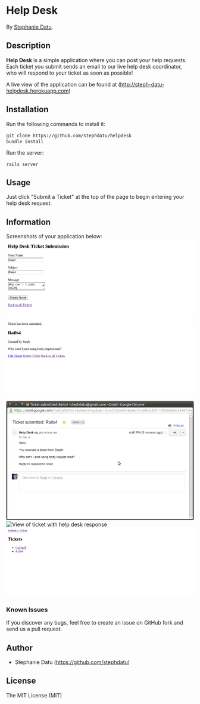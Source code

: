 # Help Desk

By [Stephanie Datu](http://blog.stephdatu.com).


## Description
**Help Desk** is a simple application where you can post your help requests. Each ticket you submit sends an email to our live help desk coordinator, who will respond to your ticket as soon as possible!

A live view of the application can be found at (http://steph-datu-helpdesk.herokuapp.com)

## Installation

Run the following commands to install it:

```console
git clone https://github.com/stephdatu/helpdesk
bundle install
```

Run the server:

```console
rails server
```


## Usage

Just click "Submit a Ticket" at the top of the page to begin entering your help desk request.


## Information

Screenshots of your application below:
![Form to enter tickets](lib/assets/hd-enteringtix.png)
![View of your submission](lib/assets/hd-showinit.png)
![Ticket in email inbox](lib/assets/hd-emailedtix.png)
![View of ticket with help desk response](lib/assets/hd-tixwreponse.png)
![View of the homepage](lib/assets/hd-showall.png)


### Known Issues

If you discover any bugs, feel free to create an issue on GitHub fork and
send us a pull request.

## Author

* Stephanie Datu (https://github.com/stephdatu)

## License

The MIT License (MIT)
